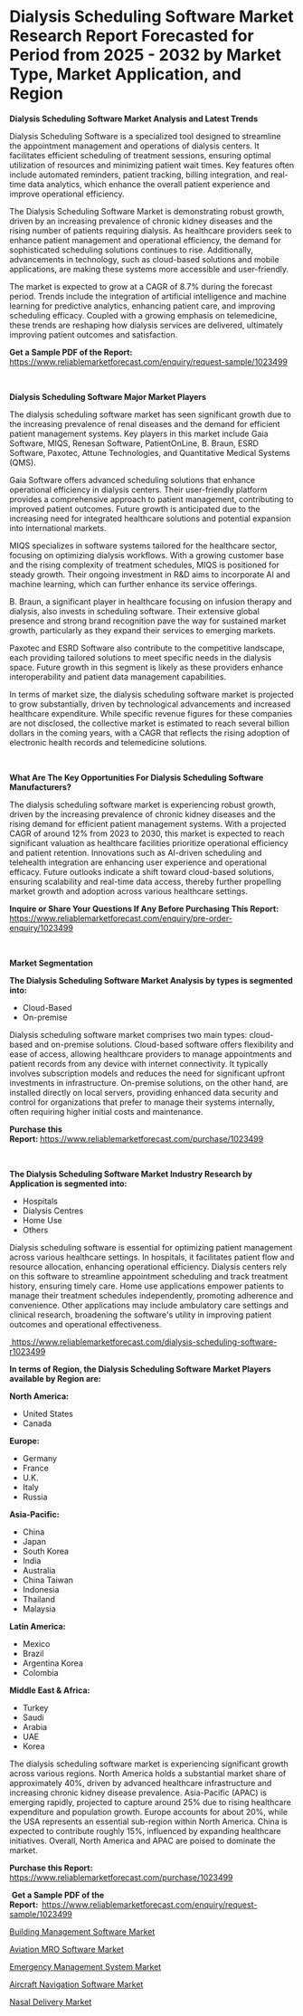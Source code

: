 <p><h1>Dialysis Scheduling Software Market Research Report Forecasted for Period from 2025 -  2032 by Market Type, Market Application, and Region</h1></p><p><strong>Dialysis Scheduling Software Market Analysis and Latest Trends</strong></p>
<p><p>Dialysis Scheduling Software is a specialized tool designed to streamline the appointment management and operations of dialysis centers. It facilitates efficient scheduling of treatment sessions, ensuring optimal utilization of resources and minimizing patient wait times. Key features often include automated reminders, patient tracking, billing integration, and real-time data analytics, which enhance the overall patient experience and improve operational efficiency.</p><p>The Dialysis Scheduling Software Market is demonstrating robust growth, driven by an increasing prevalence of chronic kidney diseases and the rising number of patients requiring dialysis. As healthcare providers seek to enhance patient management and operational efficiency, the demand for sophisticated scheduling solutions continues to rise. Additionally, advancements in technology, such as cloud-based solutions and mobile applications, are making these systems more accessible and user-friendly.</p><p>The market is expected to grow at a CAGR of 8.7% during the forecast period. Trends include the integration of artificial intelligence and machine learning for predictive analytics, enhancing patient care, and improving scheduling efficacy. Coupled with a growing emphasis on telemedicine, these trends are reshaping how dialysis services are delivered, ultimately improving patient outcomes and satisfaction.</p></p>
<p><strong>Get a Sample PDF of the Report:&nbsp;</strong> <a href="https://www.reliablemarketforecast.com/enquiry/request-sample/1023499?utm_campaign=1834&utm_medium=2&utm_source=Github&utm_content=ia&utm_term=05032025&utm_id=dialysis-scheduling-software">https://www.reliablemarketforecast.com/enquiry/request-sample/1023499</a></p>
<p>&nbsp;</p>
<p><strong>Dialysis Scheduling Software Major Market Players</strong></p>
<p><p>The dialysis scheduling software market has seen significant growth due to the increasing prevalence of renal diseases and the demand for efficient patient management systems. Key players in this market include Gaia Software, MIQS, Renesan Software, PatientOnLine, B. Braun, ESRD Software, Paxotec, Attune Technologies, and Quantitative Medical Systems (QMS).</p><p>Gaia Software offers advanced scheduling solutions that enhance operational efficiency in dialysis centers. Their user-friendly platform provides a comprehensive approach to patient management, contributing to improved patient outcomes. Future growth is anticipated due to the increasing need for integrated healthcare solutions and potential expansion into international markets.</p><p>MIQS specializes in software systems tailored for the healthcare sector, focusing on optimizing dialysis workflows. With a growing customer base and the rising complexity of treatment schedules, MIQS is positioned for steady growth. Their ongoing investment in R&D aims to incorporate AI and machine learning, which can further enhance its service offerings.</p><p>B. Braun, a significant player in healthcare focusing on infusion therapy and dialysis, also invests in scheduling software. Their extensive global presence and strong brand recognition pave the way for sustained market growth, particularly as they expand their services to emerging markets.</p><p>Paxotec and ESRD Software also contribute to the competitive landscape, each providing tailored solutions to meet specific needs in the dialysis space. Future growth in this segment is likely as these providers enhance interoperability and patient data management capabilities.</p><p>In terms of market size, the dialysis scheduling software market is projected to grow substantially, driven by technological advancements and increased healthcare expenditure. While specific revenue figures for these companies are not disclosed, the collective market is estimated to reach several billion dollars in the coming years, with a CAGR that reflects the rising adoption of electronic health records and telemedicine solutions.</p></p>
<p>&nbsp;</p>
<p><strong>What Are The Key Opportunities For Dialysis Scheduling Software Manufacturers?</strong></p>
<p><p>The dialysis scheduling software market is experiencing robust growth, driven by the increasing prevalence of chronic kidney diseases and the rising demand for efficient patient management systems. With a projected CAGR of around 12% from 2023 to 2030, this market is expected to reach significant valuation as healthcare facilities prioritize operational efficiency and patient retention. Innovations such as AI-driven scheduling and telehealth integration are enhancing user experience and operational efficacy. Future outlooks indicate a shift toward cloud-based solutions, ensuring scalability and real-time data access, thereby further propelling market growth and adoption across various healthcare settings.</p></p>
<p><strong>Inquire or Share Your Questions If Any Before Purchasing This Report:</strong> <a href="https://www.reliablemarketforecast.com/enquiry/pre-order-enquiry/1023499?utm_campaign=1834&utm_medium=2&utm_source=Github&utm_content=ia&utm_term=05032025&utm_id=dialysis-scheduling-software">https://www.reliablemarketforecast.com/enquiry/pre-order-enquiry/1023499</a></p>
<p>&nbsp;</p>
<p><strong>Market Segmentation</strong></p>
<p><strong>The Dialysis Scheduling Software Market Analysis by types is segmented into:</strong></p>
<p><ul><li>Cloud-Based</li><li>On-premise</li></ul></p>
<p><p>Dialysis scheduling software market comprises two main types: cloud-based and on-premise solutions. Cloud-based software offers flexibility and ease of access, allowing healthcare providers to manage appointments and patient records from any device with internet connectivity. It typically involves subscription models and reduces the need for significant upfront investments in infrastructure. On-premise solutions, on the other hand, are installed directly on local servers, providing enhanced data security and control for organizations that prefer to manage their systems internally, often requiring higher initial costs and maintenance.</p></p>
<p><strong>Purchase this Report:&nbsp;</strong><a href="https://www.reliablemarketforecast.com/purchase/1023499?utm_campaign=1834&utm_medium=2&utm_source=Github&utm_content=ia&utm_term=05032025&utm_id=dialysis-scheduling-software">https://www.reliablemarketforecast.com/purchase/1023499</a></p>
<p>&nbsp;</p>
<p><strong>The Dialysis Scheduling Software Market Industry Research by Application is segmented into:</strong></p>
<p><ul><li>Hospitals</li><li>Dialysis Centres</li><li>Home Use</li><li>Others</li></ul></p>
<p><p>Dialysis scheduling software is essential for optimizing patient management across various healthcare settings. In hospitals, it facilitates patient flow and resource allocation, enhancing operational efficiency. Dialysis centers rely on this software to streamline appointment scheduling and track treatment history, ensuring timely care. Home use applications empower patients to manage their treatment schedules independently, promoting adherence and convenience. Other applications may include ambulatory care settings and clinical research, broadening the software's utility in improving patient outcomes and operational effectiveness.</p></p>
<p><a href="https://www.reliablemarketforecast.com/dialysis-scheduling-software-r1023499?utm_campaign=1834&utm_medium=2&utm_source=Github&utm_content=ia&utm_term=05032025&utm_id=dialysis-scheduling-software">&nbsp;https://www.reliablemarketforecast.com/dialysis-scheduling-software-r1023499</a></p>
<p><strong>In terms of Region, the Dialysis Scheduling Software Market Players available by Region are:</strong></p>
<p>
    <p> <strong> North America: </strong>
        <ul>
            <li>United States</li>
            <li>Canada</li>
        </ul>
        </p> 
    <p> <strong> Europe: </strong>
        <ul>
            <li>Germany</li>
            <li>France</li>
            <li>U.K.</li>
            <li>Italy</li>
            <li>Russia</li>
        </ul>
        </p> 
    <p> <strong> Asia-Pacific: </strong>
        <ul>
            <li>China</li>
            <li>Japan</li>
            <li>South Korea</li>
            <li>India</li>
            <li>Australia</li>
            <li>China Taiwan</li>
            <li>Indonesia</li>
            <li>Thailand</li>
            <li>Malaysia</li>
        </ul>
        </p> 
    <p> <strong> Latin America: </strong>
        <ul>
            <li>Mexico</li>
            <li>Brazil</li>
            <li>Argentina Korea</li>
            <li>Colombia</li>
        </ul>
        </p> 
    <p> <strong> Middle East & Africa: </strong>
        <ul>
            <li>Turkey</li>
            <li>Saudi</li>
            <li>Arabia</li>
            <li>UAE</li>
            <li>Korea</li>
        </ul>
    </p>
    </p>
<p><p>The dialysis scheduling software market is experiencing significant growth across various regions. North America holds a substantial market share of approximately 40%, driven by advanced healthcare infrastructure and increasing chronic kidney disease prevalence. Asia-Pacific (APAC) is emerging rapidly, projected to capture around 25% due to rising healthcare expenditure and population growth. Europe accounts for about 20%, while the USA represents an essential sub-region within North America. China is expected to contribute roughly 15%, influenced by expanding healthcare initiatives. Overall, North America and APAC are poised to dominate the market.</p></p>
<p><strong>Purchase this Report: </strong><a href="https://www.reliablemarketforecast.com/purchase/1023499?utm_campaign=1834&utm_medium=2&utm_source=Github&utm_content=ia&utm_term=05032025&utm_id=dialysis-scheduling-software">https://www.reliablemarketforecast.com/purchase/1023499</a></p>
<p>&nbsp;<strong>Get a Sample PDF of the Report:&nbsp;&nbsp;</strong><a href="https://www.reliablemarketforecast.com/enquiry/request-sample/1023499?utm_campaign=1834&utm_medium=2&utm_source=Github&utm_content=ia&utm_term=05032025&utm_id=dialysis-scheduling-software">https://www.reliablemarketforecast.com/enquiry/request-sample/1023499</a></p>
<p><strong></strong></p>
<p><p><a href="https://github.com/lonanweaseh4/Market-Research-Report-List-1/blob/main/building-management-software-market.md?utm_campaign=1834&utm_medium=2&utm_source=Github&utm_content=ia&utm_term=05032025&utm_id=dialysis-scheduling-software">Building Management Software Market</a></p><p><a href="https://github.com/biandnikelrs/Market-Research-Report-List-1/blob/main/aviation-mro-software-market.md?utm_campaign=1834&utm_medium=2&utm_source=Github&utm_content=ia&utm_term=05032025&utm_id=dialysis-scheduling-software">Aviation MRO Software Market</a></p><p><a href="https://github.com/myongfranzcs/Market-Research-Report-List-1/blob/main/emergency-management-system-market.md?utm_campaign=1834&utm_medium=2&utm_source=Github&utm_content=ia&utm_term=05032025&utm_id=dialysis-scheduling-software">Emergency Management System Market</a></p><p><a href="https://github.com/negrocybul4w/Market-Research-Report-List-1/blob/main/aircraft-navigation-software-market.md?utm_campaign=1834&utm_medium=2&utm_source=Github&utm_content=ia&utm_term=05032025&utm_id=dialysis-scheduling-software">Aircraft Navigation Software Market</a></p><p><a href="https://github.com/tentandyik/Market-Research-Report-List-1/blob/main/nasal-delivery-market.md?utm_campaign=1834&utm_medium=2&utm_source=Github&utm_content=ia&utm_term=05032025&utm_id=dialysis-scheduling-software">Nasal Delivery Market</a></p></p>